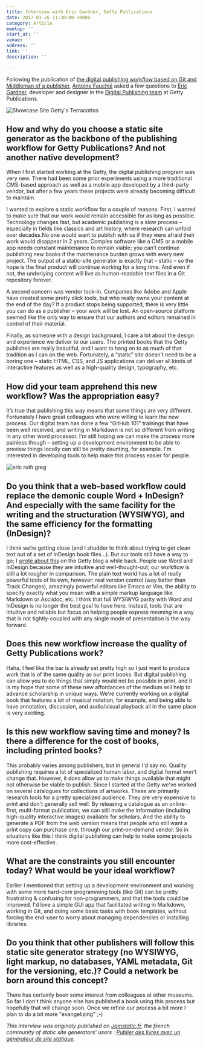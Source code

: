 ```yaml
---
title: Interview with Eric Gardner, Getty Publications
date: 2017-01-26 11:30:00 +0000
category: Article
meetup: ''
start_at: ''
venue: ''
address: ''
link: ''
description: ''

---
```

Following the publication of [the digital publishing workflow based on Git and Middleman of a publisher](http://blogs.getty.edu/iris/an-editors-view-of-digital-publishing/), [Antoine Fauchié](https://www.quaternum.net) asked a few questions to [Eric Gardner](http://egardner.github.io/), developer and designer in the [Digital Publishing team](http://www.getty.edu/publications/digital/index.html) at Getty Publications.

![Showcase Site Getty's Terracottas](https://thenewdynamic.imgix.net/getty-museum-ancient-terracottas-1600.jpg?w=900)

## How and why do you choose a static site generator as the backbone of the publishing workflow for Getty Publications? And not another native development?

When I first started working at the Getty, the digital publishing program was very new. There had been some prior experiments using a more traditional CMS-based approach as well as a mobile app developed by a third-party vendor, but after a few years these projects were already becoming difficult to maintain.

I wanted to explore a static workflow for a couple of reasons. First, I wanted to make sure that our work would remain accessible for as long as possible. Technology changes fast, but academic publishing is a slow process – especially in fields like classics and art history, where research can unfold over decades.No one would want to publish with us if they were afraid their work would disappear in 2 years. Complex software like a CMS or a mobile app needs constant maintenance to remain viable; you can’t continue publishing new books if the maintenance burden grows with every new project. The output of a static-site generator is exactly that – static – so the hope is the final product will continue working for a long time. And even if not, the underlying content will live as human-readable text files in a Git repository forever.

A second concern was vendor lock-in. Companies like Adobe and Apple have created some pretty slick tools, but who really owns your content at the end of the day? If a product stops being supported, there is very little you can do as a publisher – your work will be lost. An open-source platform seemed like the only way to ensure that our authors and editors remained in control of their material.

Finally, as someone with a design background, I care a lot about the design and experience we deliver to our users. The printed books that the Getty publishes are really beautiful, and I want to hang on to as much of that tradition as I can on the web. Fortunately, a “static” site doesn’t need to be a boring one – static HTML, CSS, and JS applications can deliver all kinds of interactive features as well as a high-quality design, typography, etc.

## How did your team apprehend this new workflow? Was the appropriation easy?

It’s true that publishing this way means that some things are very different. Fortunately I have great colleagues who were willing to learn the new process. Our digital team has done a few “GitHub 101” trainings that have been well received, and writing in Markdown is not so different from writing in any other word processor. I’m still hoping we can make the process more painless though – setting up a development environment to be able to preview things locally can still be pretty daunting, for example. I'm interested in developing tools to help make this process easier for people.


![eric ruth greg](/uploads/eric_ruth_greg_1009_1200.jpg)

## Do you think that a web-based workflow could replace the demonic couple Word + InDesign? And especially with the same facility for the writing and the structuration (WYSIWYG), and the same efficiency for the formatting (InDesign)?

I think we’re getting close (and I shudder to think about trying to get clean text out of a set of InDesign book files…). But our tools still have a way to go; I [wrote about this](http://blogs.getty.edu/iris/digital-publishing-needs-new-tools/) on the Getty blog a while back. People use Word and InDesign because they are intuitive and well-thought-out; our workflow is still a lot rougher in comparison. The plain text world has a lot of really powerful tools of its own, however: real version control (way better than Track Changes), amazingly powerful editors like Emacs or Vim, the ability to specify exactly what you mean with a simple markup language like Markdown or Asciidoc, etc. I think that full WYSIWYG parity with Word and InDesign is no longer the best goal to have here. Instead, tools that are intuitive and reliable but focus on helping people express _meaning_ in a way that is not tightly-coupled with any single mode of presentation is the way forward.

## Does this new workflow increase the quality of Getty Publications work?

Haha, I feel like the bar is already set pretty high so I just want to produce work that is of the same quality as our print books. But digital publishing can allow you to do things that simply would not be possible in print, and it is my hope that some of these new affordances of the medium will help to advance scholarship in unique ways. We're currently working on a digital book that features a lot of musical notation, for example, and being able to have annotation, discussion, and audio/visual playback all in the same place is very exciting.

## Is this new workflow saving time and money? Is there a difference for the cost of books, including printed books?

This probably varies among publishers, but in general I'd say no. Quality publishing requires a lot of specialized human labor, and digital format won't change that. However, it does allow us to make things available that might not otherwise be viable to publish. Since I started at the Getty we've worked on several catalogues for collections of artworks. These are primarily research tools for a pretty specialized audience. They are very expensive to print and don't generally sell well. By releasing a catalogue as an online-first, multi-format publication, we can still make the information (including high-quality interactive images) available for scholars. And the ability to generate a PDF from the web version means that people who still want a print copy can purchase one, through our print-on-demand vendor. So in situations like this I think digital publishing can help to make some projects more cost-effective.

## What are the constraints you still encounter today? What would be your ideal workflow?

Earlier I mentioned that setting up a development environment and working with some more hard-core programming tools (like Git) can be pretty frustrating & confusing for non-programmers, and that the tools could be improved. I'd love a simple GUI app that facilitated writing in Markdown, working in Git, and doing some basic tasks with book templates, without forcing the end-user to worry about managing dependencies or installing libraries.

## Do you think that other publishers will follow this static site generator strategy (no WYSIWYG, light markup, no databases, YAML metadata, Git for the versioning, etc.)? Could a network be born around this concept?

There has certainly been some interest from colleagues at other museums. So far I don't think anyone else has published a book using this process but hopefully that will change soon. Once we refine our process a bit more I plan to do a bit more "evangelizing" ;-)

*This interview was originaly published on [Jamstatic.fr](https://jamstatic.fr/), the french community of static site generators' users : [Publier des livres avec un générateur de site statique](https://jamstatic.fr/2017/01/23/produire-des-livres-avec-le-statique/).*
